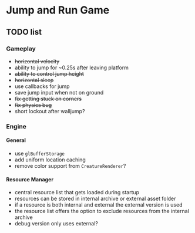 # Jump and Run Game
## TODO list
### Gameplay
* ~~horizontal velocity~~
* ability to jump for ~0.25s after leaving platform
* ~~ability to control jump height~~
* ~~horizontal sleep~~
* use callbacks for jump
* save jump input when not on ground
* ~~fix getting stuck on corners~~
* ~~fix physics bug~~
* short lockout after walljump?

### Engine
#### General
* use `glBufferStorage`
* add uniform location caching
* remove color support from `CreatureRenderer`?
#### Resource Manager
* central resource list that gets loaded during startup
* resources can be stored in internal archive or external asset folder
* if a resource is both internal and external the external version is used
* the resource list offers the option to exclude resources from the internal archive
* debug version only uses external?